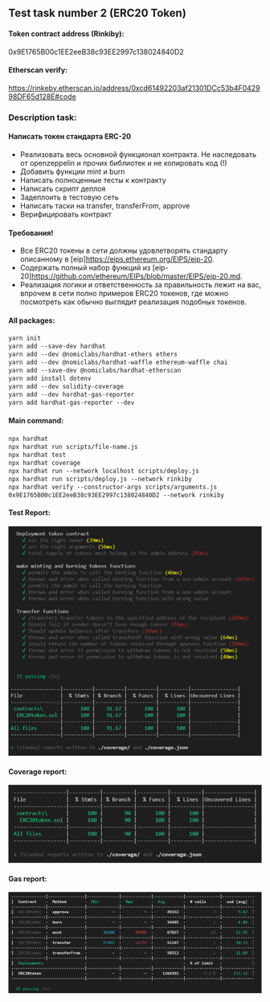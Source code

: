 ## Test task number 2 (ERC20 Token)

#### Token contract address (Rinkiby): 
0x9E1765B00c1EE2eeB38c93EE2997c138024840D2
#### Etherscan verify: 
https://rinkeby.etherscan.io/address/0xcd61492203af21301DCc53b4F042998DF65d128E#code

### Description task: 
#### Написать токен стандарта ERC-20
 - Реализовать весь основной функционал контракта. Не наследовать от openzeppelin и прочих библиотек и не      копировать код (!)
 - Добавить функции mint и burn
 - Написать полноценные тесты к контракту
 - Написать скрипт деплоя
 - Задеплоить в тестовую сеть
 - Написать таски на transfer, transferFrom, approve
 - Верифицировать контракт

#### Требования!

- Все ERC20 токены в сети должны удовлетворять стандарту описанному в [eip]https://eips.ethereum.org/EIPS/eip-20.
- Содержать полный набор функций из [eip-20]https://github.com/ethereum/EIPs/blob/master/EIPS/eip-20.md.
- Реализация логики и ответственность за правильность лежит на вас, впрочем в сети полно примеров ERC20 токенов, где можно посмотреть как обычно выглядит реализация подобных токенов.

#### All packages:
```
yarn init 
yarn add --save-dev hardhat 
yarn add --dev @nomiclabs/hardhat-ethers ethers 
yarn add --dev @nomiclabs/hardhat-waffle ethereum-waffle chai
yarn add --save-dev @nomiclabs/hardhat-etherscan
yarn add install dotenv
yarn add --dev solidity-coverage
yarn add --dev hardhat-gas-reporter 
yarn add hardhat-gas-reporter --dev
```
#### Main command:
```
npx hardhat 
npx hardhat run scripts/file-name.js
npx hardhat test 
npx hardhat coverage
npx hardhat run --network localhost scripts/deploy.js
npx hardhat run scripts/deploy.js --network rinkiby
npx hardhat verify --constructor-args scripts/arguments.js 0x9E1765B00c1EE2eeB38c93EE2997c138024840D2 --network rinkiby
```
#### Test Report:
![BLR1](https://github.com/NPavl/SecondTask-ERC20Contract-/blob/master/report/tests-report.PNG)
#### Coverage report: 
![BLR2](https://github.com/NPavl/SecondTask-ERC20Contract-/blob/master/report/coverage-report.PNG) 
#### Gas report:
![BLR3](https://github.com/NPavl/SecondTask-ERC20Contract-/blob/master/report/gas-report.PNG) 
